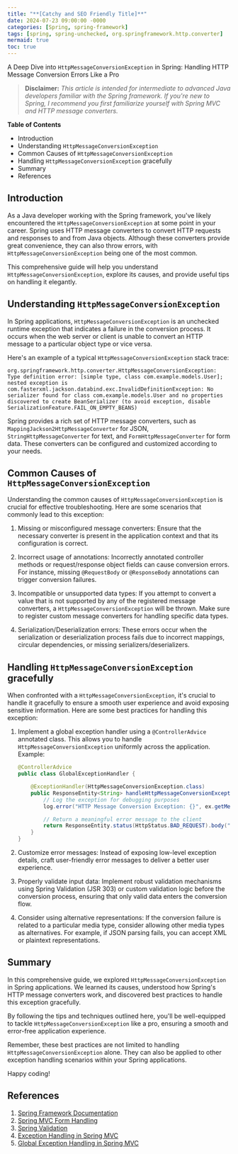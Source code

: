 ```yaml
---
title: "**[Catchy and SEO Friendly Title]**"
date: 2024-07-23 09:00:00 -0000
categories: [Spring, spring-framework]
tags: [spring, spring-unchecked, org.springframework.http.converter]
mermaid: true
toc: true
---
```


A Deep Dive into `HttpMessageConversionException` in Spring: Handling HTTP Message Conversion Errors Like a Pro

> **Disclaimer:** *This article is intended for intermediate to advanced Java developers familiar with the Spring framework. If you're new to Spring, I recommend you first familiarize yourself with Spring MVC and HTTP message converters.*

**Table of Contents**
- Introduction
- Understanding `HttpMessageConversionException`
- Common Causes of `HttpMessageConversionException`
- Handling `HttpMessageConversionException` gracefully
- Summary
- References

## Introduction

As a Java developer working with the Spring framework, you've likely encountered the `HttpMessageConversionException` at some point in your career. Spring uses HTTP message converters to convert HTTP requests and responses to and from Java objects. Although these converters provide great convenience, they can also throw errors, with `HttpMessageConversionException` being one of the most common.

This comprehensive guide will help you understand `HttpMessageConversionException`, explore its causes, and provide useful tips on handling it elegantly.

## Understanding `HttpMessageConversionException`

In Spring applications, `HttpMessageConversionException` is an unchecked runtime exception that indicates a failure in the conversion process. It occurs when the web server or client is unable to convert an HTTP message to a particular object type or vice versa.

Here's an example of a typical `HttpMessageConversionException` stack trace:

```
org.springframework.http.converter.HttpMessageConversionException: Type definition error: [simple type, class com.example.models.User]; nested exception is com.fasterxml.jackson.databind.exc.InvalidDefinitionException: No serializer found for class com.example.models.User and no properties discovered to create BeanSerializer (to avoid exception, disable SerializationFeature.FAIL_ON_EMPTY_BEANS)
```

Spring provides a rich set of HTTP message converters, such as `MappingJackson2HttpMessageConverter` for JSON, `StringHttpMessageConverter` for text, and `FormHttpMessageConverter` for form data. These converters can be configured and customized according to your needs.

## Common Causes of `HttpMessageConversionException`

Understanding the common causes of `HttpMessageConversionException` is crucial for effective troubleshooting. Here are some scenarios that commonly lead to this exception:

1. Missing or misconfigured message converters: Ensure that the necessary converter is present in the application context and that its configuration is correct.

2. Incorrect usage of annotations: Incorrectly annotated controller methods or request/response object fields can cause conversion errors. For instance, missing `@RequestBody` or `@ResponseBody` annotations can trigger conversion failures.

3. Incompatible or unsupported data types: If you attempt to convert a value that is not supported by any of the registered message converters, a `HttpMessageConversionException` will be thrown. Make sure to register custom message converters for handling specific data types.

4. Serialization/Deserialization errors: These errors occur when the serialization or deserialization process fails due to incorrect mappings, circular dependencies, or missing serializers/deserializers.

## Handling `HttpMessageConversionException` gracefully

When confronted with a `HttpMessageConversionException`, it's crucial to handle it gracefully to ensure a smooth user experience and avoid exposing sensitive information. Here are some best practices for handling this exception:

1. Implement a global exception handler using a `@ControllerAdvice` annotated class. This allows you to handle `HttpMessageConversionException` uniformly across the application. Example:

   ```java
   @ControllerAdvice
   public class GlobalExceptionHandler {

       @ExceptionHandler(HttpMessageConversionException.class)
       public ResponseEntity<String> handleHttpMessageConversionException(HttpMessageConversionException ex) {
           // Log the exception for debugging purposes
           log.error("HTTP Message Conversion Exception: {}", ex.getMessage());

           // Return a meaningful error message to the client
           return ResponseEntity.status(HttpStatus.BAD_REQUEST).body("Invalid request format.");
       }
   }
   ```

2. Customize error messages: Instead of exposing low-level exception details, craft user-friendly error messages to deliver a better user experience.

3. Properly validate input data: Implement robust validation mechanisms using Spring Validation (JSR 303) or custom validation logic before the conversion process, ensuring that only valid data enters the conversion flow.

4. Consider using alternative representations: If the conversion failure is related to a particular media type, consider allowing other media types as alternatives. For example, if JSON parsing fails, you can accept XML or plaintext representations.

## Summary

In this comprehensive guide, we explored `HttpMessageConversionException` in Spring applications. We learned its causes, understood how Spring's HTTP message converters work, and discovered best practices to handle this exception gracefully.

By following the tips and techniques outlined here, you'll be well-equipped to tackle `HttpMessageConversionException` like a pro, ensuring a smooth and error-free application experience.

Remember, these best practices are not limited to handling `HttpMessageConversionException` alone. They can also be applied to other exception handling scenarios within your Spring applications.

Happy coding!

## References

1. [Spring Framework Documentation](https://docs.spring.io/spring-framework/docs/current/reference/)
2. [Spring MVC Form Handling](https://www.baeldung.com/spring-mvc-form-tutorial)
3. [Spring Validation](https://docs.spring.io/spring-framework/docs/current/reference/html/core.html#validation)
4. [Exception Handling in Spring MVC](https://www.baeldung.com/exception-handling-for-rest-with-spring)
5. [Global Exception Handling in Spring MVC](https://www.baeldung.com/exception-handling-for-rest-with-spring#global-exception-handler)